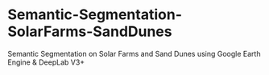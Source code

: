 # Semantic-Segmentation-SolarFarms-SandDunes
Semantic Segmentation on Solar Farms and Sand Dunes using Google Earth Engine &amp; DeepLab V3+

